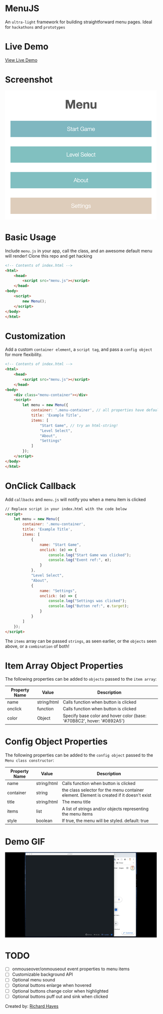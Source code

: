 # MenuJS

An `ultra-light` framework for building straightforward menu pages. Ideal for `hackathons` and `prototypes`

# Live Demo

[View Live Demo](https://regularmemory.blog/MenuJS/)

# Screenshot

[![](./screenshot.png)](https://regularmemory.blog/MenuJS/)

# Basic Usage

Include `menu.js` in your app, call the class, and an awesome default menu will render! Clone this repo and get hacking

```html
<!-- Contents of index.html -->
<html>
    <head>
        <script src="menu.js"></script>
    </head>
<body>
    <script>
        new Menu();
    </script>
</body>
</html>
```

# Customization

Add a custom `container element`, a `script tag`, and pass a `config object` for more flexibility.

```html
<!-- Contents of index.html -->
<html>
    <head>
        <script src="menu.js"></script>
    </head>
<body>
    <div class="menu-container"></div>
    <script>
        let menu = new Menu({
            container: '.menu-container', // all properties have default values if not provided!
            title: 'Example Title',
            items: [
                "Start Game", // try an html-string!
                "Level Select",
                "About",
                "Settings"
            ]
        });
    </script>
</body>
</html>
```

# OnClick Callback

Add `callbacks` and `menu.js` will notify you when a menu item is clicked

```html
// Replace script in your index.html with the code below
<script>
    let menu = new Menu({
        container: '.menu-container',
        title: 'Example Title',
        items: [
            {
                name: "Start Game",
                onclick: (e) => {
                    console.log("Start Game was clicked");
                    console.log("Event ref:", e);
                }
            },
            "Level Select",
            "About",
            {
                name: "Settings",
                onclick: (e) => {
                    console.log("Settings was clicked");
                    console.log("Button ref:", e.target);
                }
            }
        ]
    });
</script>
```

The `items` array can be passed `strings`, as seen earlier, or the `objects` seen above, or a `combination` of both!

# Item Array Object Properties

The following properties can be added to `objects` passed to the `item array`:

| Property Name | Value | Description |
|-|-|-|
| name | string/html | Calls function when button is clicked |
| onclick | function | Calls function when button is clicked |
| color | Object | Specify base color and hover color {base: '#70B8C2', hover: '#0892A5'} |

# Config Object Properties

The following properties can be added to the `config object` passed to the `Menu class constructor`:

| Property Name | Value | Description |
|-|-|-|
| name | string/html | Calls function when button is clicked |
| container | string | the class selector for the menu container element. Element is created if it doesn't exist |
| title | string/html | The menu title |
| items | list | A list of strings and/or objects representing the menu items |
| style | boolean | If true, the menu will be styled. default: true |

# Demo GIF

![](./demo.gif)

# TODO

- [ ] onmouseover/onmouseout event properties to menu items
- [ ] Customizable background API
- [ ] Optional menu sound
- [ ] Optional buttons enlarge when hovered
- [ ] Optional buttons change color when highlighted
- [ ] Optional buttons puff out and sink when clicked

Created by: [Richard Hayes](https://richardhay.es/)
